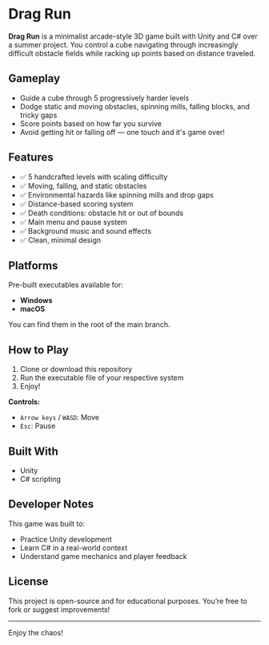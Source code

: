 # Drag Run

**Drag Run** is a minimalist arcade-style 3D game built with Unity and C# over a summer project. You control a cube navigating through increasingly difficult obstacle fields while racking up points based on distance traveled.

## Gameplay

- Guide a cube through 5 progressively harder levels
- Dodge static and moving obstacles, spinning mills, falling blocks, and tricky gaps
- Score points based on how far you survive
- Avoid getting hit or falling off — one touch and it's game over!

## Features

- ✅ 5 handcrafted levels with scaling difficulty
- ✅ Moving, falling, and static obstacles
- ✅ Environmental hazards like spinning mills and drop gaps
- ✅ Distance-based scoring system
- ✅ Death conditions: obstacle hit or out of bounds
- ✅ Main menu and pause system
- ✅ Background music and sound effects
- ✅ Clean, minimal design

## Platforms

Pre-built executables available for:
- **Windows**
- **macOS**

You can find them in the root of the main branch.

## How to Play

1. Clone or download this repository
2. Run the executable file of your respective system
3. Enjoy!

**Controls:**
- `Arrow keys` / `WASD`: Move
- `Esc`: Pause

## Built With

- Unity
- C# scripting

## Developer Notes

This game was built to:
- Practice Unity development
- Learn C# in a real-world context
- Understand game mechanics and player feedback

## License

This project is open-source and for educational purposes. You’re free to fork or suggest improvements!

---

Enjoy the chaos!
